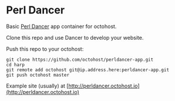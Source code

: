 Perl Dancer
====

Basic [Perl Dancer](http://perldancer.org/) app container for octohost.

Clone this repo and use Dancer to develop your website.

Push this repo to your octohost:

```
git clone https://github.com/octohost/perldancer-app.git
cd harp
git remote add octohost git@ip.address.here:perldancer-app.git
git push octohost master
```

Example site \(usually\) at [http://perldancer.octohost.io](http://perldancer.octohost.io)
